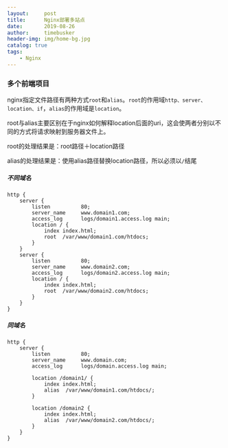 ```yaml
---
layout:     post
title:      Nginx部署多站点
date:       2019-08-26
author:     timebusker
header-img: img/home-bg.jpg
catalog: true
tags:
    - Nginx
---
```


### 多个前端项目

nginx指定文件路径有两种方式`root`和`alias`。`root`的作用域`http、server、location、if`，`alias`的作用域是`location`。

root与alias主要区别在于nginx如何解释location后面的uri，这会使两者分别以不同的方式将请求映射到服务器文件上。

root的处理结果是：root路径＋location路径

alias的处理结果是：使用alias路径替换location路径，所以必须以`/`结尾


##### 不同域名

```
http {
    server {
        listen          80;
        server_name     www.domain1.com;
        access_log      logs/domain1.access.log main;
        location / {
            index index.html;
            root  /var/www/domain1.com/htdocs;
        }
    }
    server {
        listen          80;
        server_name     www.domain2.com;
        access_log      logs/domain2.access.log main;
        location / {
            index index.html;
            root  /var/www/domain2.com/htdocs;
        }
    }
}
```
##### 同域名

```
http {
    server {
        listen          80;
        server_name     www.domain.com;
        access_log      logs/domain.access.log main;
		
        location /domain1/ {
            index index.html;
            alias  /var/www/domain1.com/htdocs/;
        }
		
		location /domain2 {
            index index.html;
            alias  /var/www/domain2.com/htdocs/;
        }
    }
}
```